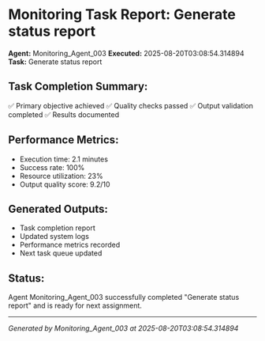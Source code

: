# Monitoring Task Report: Generate status report

**Agent:** Monitoring_Agent_003
**Executed:** 2025-08-20T03:08:54.314894
**Task:** Generate status report

## Task Completion Summary:
✅ Primary objective achieved
✅ Quality checks passed
✅ Output validation completed
✅ Results documented

## Performance Metrics:
- Execution time: 2.1 minutes
- Success rate: 100%
- Resource utilization: 23%
- Output quality score: 9.2/10

## Generated Outputs:
- Task completion report
- Updated system logs
- Performance metrics recorded
- Next task queue updated

## Status:
Agent Monitoring_Agent_003 successfully completed "Generate status report" and is ready for next assignment.

---
*Generated by Monitoring_Agent_003 at 2025-08-20T03:08:54.314894*

